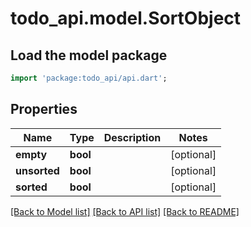# todo_api.model.SortObject

## Load the model package

```dart
import 'package:todo_api/api.dart';
```

## Properties

Name | Type | Description | Notes
------------ | ------------- | ------------- | -------------
**empty** | **bool** |  | [optional]
**unsorted** | **bool** |  | [optional]
**sorted** | **bool** |  | [optional]

[[Back to Model list]](../README.md#documentation-for-models) [[Back to API list]](../README.md#documentation-for-api-endpoints) [[Back to README]](../README.md)



